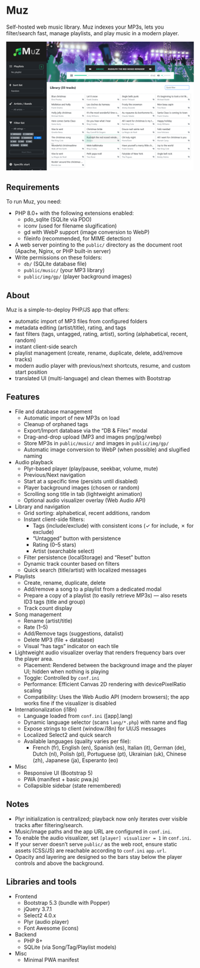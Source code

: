 # Muz

Self-hosted web music library. Muz indexes your MP3s, lets you filter/search fast, manage playlists, and play music in a modern player.

![App screenshot](./screenshot.png)

## Requirements

To run Muz, you need:

- PHP 8.0+ with the following extensions enabled:
  - pdo_sqlite (SQLite via PDO)
  - iconv (used for filename slugification)
  - gd with WebP support (image conversion to WebP)
  - fileinfo (recommended, for MIME detection)
- A web server pointing to the `public/` directory as the document root (Apache, Nginx, or PHP built-in server)
- Write permissions on these folders:
  - `db/` (SQLite database file)
  - `public/music/` (your MP3 library)
  - `public/img/gp/` (player background images)

## About

Muz is a simple-to-deploy PHP/JS app that offers:
- automatic import of MP3 files from configured folders
- metadata editing (artist/title), rating, and tags
- fast filters (tags, untagged, rating, artist), sorting (alphabetical, recent, random)
- instant client-side search
- playlist management (create, rename, duplicate, delete, add/remove tracks)
- modern audio player with previous/next shortcuts, resume, and custom start position
- translated UI (multi-language) and clean themes with Bootstrap

## Features

- File and database management
  - Automatic import of new MP3s on load
  - Cleanup of orphaned tags
  - Export/Import database via the “DB & Files” modal
  - Drag-and-drop upload (MP3 and images png/jpg/webp)
  - Store MP3s in `public/music/` and images in `public/img/gp/`
  - Automatic image conversion to WebP (when possible) and slugified naming
- Audio playback
  - Plyr-based player (play/pause, seekbar, volume, mute)
  - Previous/Next navigation
  - Start at a specific time (persists until disabled)
  - Player background images (chosen or random)
  - Scrolling song title in tab (lightweight animation)
  - Optional audio visualizer overlay (Web Audio API)
- Library and navigation
  - Grid sorting: alphabetical, recent additions, random
  - Instant client-side filters:
    - Tags (include/exclude) with consistent icons (✓ for include, ✗ for exclude)
    - “Untagged” button with persistence
    - Rating (0–5 stars)
    - Artist (searchable select)
  - Filter persistence (localStorage) and “Reset” button
  - Dynamic track counter based on filters
  - Quick search (title/artist) with localized messages
- Playlists
  - Create, rename, duplicate, delete
  - Add/remove a song to a playlist from a dedicated modal
  - Prepare a copy of a playlist (to easily retrieve MP3s) — also resets ID3 tags (title and group)
  - Track count display
- Song management
  - Rename (artist/title)
  - Rate (1–5)
  - Add/Remove tags (suggestions, datalist)
  - Delete MP3 (file + database)
  - Visual “has tags” indicator on each tile
- Lightweight audio visualizer overlay that renders frequency bars over the player area.
  - Placement: Rendered between the background image and the player UI; hidden when nothing is playing
  - Toggle: Controlled by `conf.ini`
  - Performance: Efficient Canvas 2D rendering with devicePixelRatio scaling
  - Compatibility: Uses the Web Audio API (modern browsers); the app works fine if the visualizer is disabled
- Internationalization (i18n)
  - Language loaded from `conf.ini` ([app].lang)
  - Dynamic language selector (scans `lang/*.php`) with name and flag
  - Expose strings to client (window.i18n) for UI/JS messages
  - Localized Select2 and quick search
  - Available languages (quality varies per file):
    - French (fr), English (en), Spanish (es), Italian (it), German (de), Dutch (nl), Polish (pl), Portuguese (pt), Ukrainian (uk), Chinese (zh), Japanese (ja), Esperanto (eo)
- Misc
  - Responsive UI (Bootstrap 5)
  - PWA (manifest + basic pwa.js)
  - Collapsible sidebar (state remembered)

## Notes
- Plyr initialization is centralized; playback now only iterates over visible tracks after filtering/search.
- Music/image paths and the app URL are configured in `conf.ini`.
- To enable the audio visualizer, set `[player] visualizer = 1` in `conf.ini`.
- If your server doesn’t serve `public/` as the web root, ensure static assets (CSS/JS) are reachable according to `conf.ini` `app.url`.
- Opacity and layering are designed so the bars stay below the player controls and above the background.

## Libraries and tools

- Frontend
  - Bootstrap 5.3 (bundle with Popper)
  - jQuery 3.7.1
  - Select2 4.0.x
  - Plyr (audio player)
  - Font Awesome (icons)
- Backend
  - PHP 8+
  - SQLite (via Song/Tag/Playlist models)
- Misc
  - Minimal PWA manifest
